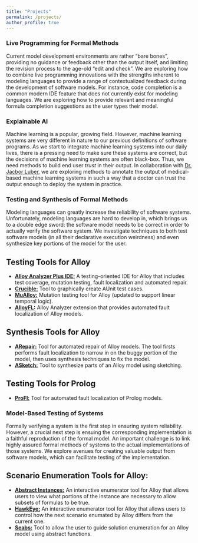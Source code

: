 ```yaml
---
title: "Projects"
permalink: /projects/
author_profile: true
---
```

<link href="https://fonts.googleapis.com/css?family=Comfortaa:300,400,700|Righteous" rel="stylesheet">

###  <i class="fa fa-fw fa-pen-nib" aria-hidden="true"></i> Live Programming for Formal Methods
Current model development environments are rather “bare bones”, providing no guidance or feedback other than the output itself, and limiting the revision process to the age-old “edit and check”. We are exploring how to combine live programming innovations with the strengths inherent to modeling languages to provide a range of contextualized feedback during the development of software models. For instance, code completion is a common modern IDE feature that does not currently exist for modeling languages. We are exploring how to provide relevant and meaningful formula completion suggestions as the user types their model.

###  <i class="fa fa-fw fa-clipboard-check" aria-hidden="true"></i> Explainable AI
Machine learning is a popular, growing field. However, machine learning systems are very different in nature to our previous definitions of software programs. As we start to integrate machine learning systems into our daily lives, there is a pressing need to make sure these systems are correct, but the decisions of machine learning systems are often black-box. Thus, we need methods to build end user *trust* in their output. In collaboration with [Dr. Jacbor Luber](https://luberlab.org/), we are exploring methods to annotate the output of medical-based machine learning systems in such a way that a doctor can trust the output enough to deploy the system in practice.

###  <i class="fa fa-fw fa-bug" aria-hidden="true"></i> Testing and Synthesis of Formal Methods
Modeling languages can greatly increase the reliability of software systems. Unfortunately, modeling languages are hard to develop in, which brings us to a double edge sword: the software model needs to be correct in order to actually verify the software system. We investigate techniques to both test software models (in all their declarative execution weirdness) and even synthesize key portions of the model for the user.

## <i class="fa fa-fw fa-code" aria-hidden="true"></i> Testing Tools for Alloy
* **[Alloy Analyzer Plus IDE:](https://alloyanalyzerplus.github.io/)** A testing-oriented IDE for Alloy that includes test coverage, mutation testing, fault localization and automated repair.
* **[Crucible:](https://github.com/Crucible-Alloy/Crucible)** Tool to graphically create AUnit test cases.
* **[MuAlloy:](https://github.com/MuAlloyT/mualloy_temporal)** Mutation testing tool for Alloy (updated to support linear temporal logic).
* **[AlloyFL:](https://AlloyFL.github.io)** Alloy Analyzer extension that provides automated fault localization of Alloy models.

## <i class="fa fa-fw fa-code" aria-hidden="true"></i> Synthesis Tools for Alloy
* **[ARepair:](https://github.com/kaiyuanw/ARepair)** Tool for automated repair of Alloy models. The tool firsts performs fault localization to narrow in on the buggy portion of the model, then uses synthesis techniques to fix the model.
* **[ASketch:](https://github.com/kaiyuanw/ASketch)** Tool to synthesize parts of an Alloy model using sketching.

## <i class="fa fa-fw fa-code" aria-hidden="true"></i> Testing Tools for Prolog
* **[ProFl:](https://github.com/geoorge1d127/ProFl)** Tool for automated fault localization of Prolog models.

###  <i class="fa fa-fw fa-sitemap" aria-hidden="true"></i> Model-Based Testing of Systems 
Formally verifying a system is the first step in ensuring system reliability. However, a crucial next step is ensuing the corresponding implementation is a faithful reproduction of the formal model. An important challenge is to link highly assured formal methods of systems to the actual implementations of those systems. We explore avenues for creating valuable output from software models, which can facilitate testing of the implementation.
 
## <i class="fa fa-fw fa-code" aria-hidden="true"></i> Scenario Enumeration Tools for Alloy:
* **[Abstract Instances:](https://github.com/jringert/alloy-absinst)** An interactive enumerator tool for Alloy that allows users to view what portions of the instance are necessary to allow subsets of formulas to be true.
* **[HawkEye:](https://github.com/alloy-hawkeye/Hawkeye)** An interactive enumerator tool for Alloy that allows users to control how the next scenario enumated by Alloy differs from the current one.
* **[Seabs:](https://github.com/Allisonius/Seabs)** Tool to allow the user to guide solution enumeration for an Alloy model using abstract functions.



 

